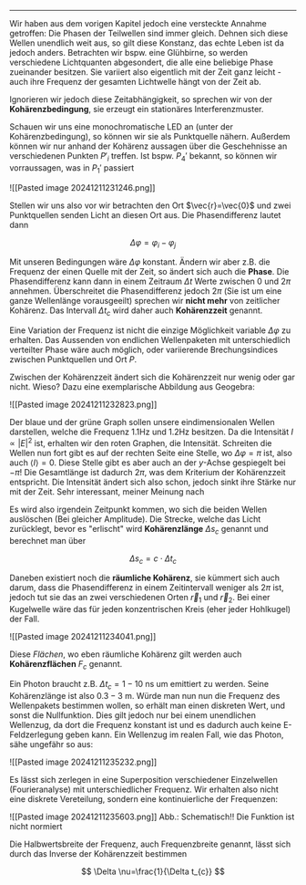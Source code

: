 ***

Wir haben aus dem vorigen Kapitel jedoch eine versteckte Annahme getroffen: Die Phasen der Teilwellen sind immer gleich. Dehnen sich diese Wellen unendlich weit aus, so gilt diese Konstanz, das echte Leben ist da jedoch anders. Betrachten wir bspw. eine Glühbirne, so werden verschiedene Lichtquanten abgesondert, die alle eine beliebige Phase zueinander besitzen. Sie variiert also eigentlich mit der Zeit ganz leicht - auch ihre Frequenz der gesamten Lichtwelle hängt von der Zeit ab. 

Ignorieren wir jedoch diese Zeitabhängigkeit, so sprechen wir von der **Kohärenzbedingung**, sie erzeugt ein stationäres Interferenzmuster.

Schauen wir uns eine monochromatische LED an (unter der Kohärenzbedingung), so können wir sie als Punktquelle nähern. Außerdem können wir nur anhand der Kohärenz aussagen über die Geschehnisse an verschiedenen Punkten $P'_{i}$ treffen. Ist bspw. $P_{4}'$ bekannt, so können wir vorraussagen, was in $P_{1}'$ passiert

![[Pasted image 20241211231246.png]]

Stellen wir uns also vor wir betrachten den Ort $\vec{r}=\vec{0}$ und zwei Punktquellen senden Licht an diesen Ort aus. Die Phasendifferenz lautet dann

$$
\Delta \varphi=\varphi_{i}-\varphi_{j}
$$

Mit unseren Bedingungen wäre $\Delta \varphi$ konstant. Ändern wir aber z.B. die Frequenz der einen Quelle mit der Zeit, so ändert sich auch die **Phase**. Die Phasendifferenz kann dann in einem Zeitraum $\Delta t$ Werte zwischen $0$ und $2\pi$ annehmen. Überschreitet die Phasendifferenz jedoch $2\pi$ (Sie ist um eine ganze Wellenlänge vorausgeeilt) sprechen wir **nicht mehr** von zeitlicher Kohärenz. Das Intervall $\Delta t_{c}$ wird daher auch **Kohärenzzeit** genannt. 

Eine Variation der Frequenz ist nicht die einzige Möglichkeit variable $\Delta \varphi$ zu erhalten. Das Aussenden von endlichen Wellenpaketen mit unterschiedlich verteilter Phase wäre auch möglich, oder variierende Brechungsindices zwischen Punktquellen und Ort $P$.

Zwischen der Kohärenzzeit ändert sich die Kohärenzzeit nur wenig oder gar nicht. Wieso? Dazu eine exemplarische Abbildung aus Geogebra:

![[Pasted image 20241211232823.png]]

Der blaue und der grüne Graph sollen unsere eindimensionalen Wellen darstellen, welche die Frequenz $1.1 \text{Hz}$ und $1.2 \text{Hz}$ besitzen. Da die Intensität $I \propto |E|^{2}$ ist, erhalten wir den roten Graphen, die Intensität. Schreiten die Wellen nun fort gibt es auf der rechten Seite eine Stelle, wo $\Delta \varphi=\pi$ ist, also auch $\langle I \rangle=0$. Diese Stelle gibt es aber auch an der $y$-Achse gespiegelt bei $-\pi$! Die Gesamtlänge ist dadurch $2\pi$, was dem Kriterium der Kohärenzzeit entspricht. Die Intensität ändert sich also schon, jedoch sinkt ihre Stärke nur mit der Zeit. Sehr interessant, meiner Meinung nach

Es wird also irgendein Zeitpunkt kommen, wo sich die beiden Wellen auslöschen (Bei gleicher Amplitude). Die Strecke, welche das Licht zurücklegt, bevor es "erlischt" wird **Kohärenzlänge** $\Delta s_{c}$ genannt und berechnet man über

$$
\Delta s_{c}=c\cdot \Delta t_{c}
$$

Daneben existiert noch die **räumliche Kohärenz**, sie kümmert sich auch darum, dass die Phasendifferenz in einem Zeitintervall weniger als $2\pi$ ist, jedoch tut sie das an zwei verschiedenen Orten $\vec{r}_{1}$ und $\vec{r}_{2}$. Bei einer Kugelwelle wäre das für jeden konzentrischen Kreis (eher jeder Hohlkugel) der Fall.

![[Pasted image 20241211234041.png]]

Diese *Flächen*, wo eben räumliche Kohärenz gilt werden auch **Kohärenzflächen** $F_{c}$ genannt.

Ein Photon braucht z.B. $\Delta t_{c}=1-10\text{ ns}$ um emittiert zu werden. Seine Kohärenzlänge ist also $0.3-3\text{ m}$. Würde man nun nun die Frequenz des Wellenpakets bestimmen wollen, so erhält man einen diskreten Wert, und sonst die Nullfunktion. Dies gilt jedoch nur bei einem unendlichen Wellenzug, da dort die Frequenz konstant ist und es dadurch auch keine E-Feldzerlegung geben kann. Ein Wellenzug im realen Fall, wie das Photon, sähe ungefähr so aus:

![[Pasted image 20241211235232.png]]

Es lässt sich zerlegen in eine Superposition verschiedener Einzelwellen (Fourieranalyse) mit unterschiedlicher Frequenz. Wir erhalten also nicht eine diskrete Vereteilung, sondern eine kontinuierliche der Frequenzen:

![[Pasted image 20241211235603.png]]
Abb.: Schematisch!! Die Funktion ist nicht normiert

Die Halbwertsbreite der Frequenz, auch Frequenzbreite genannt, lässt sich durch das Inverse der Kohärenzzeit bestimmen

$$
\Delta \nu=\frac{1}{\Delta t_{c}}
$$

